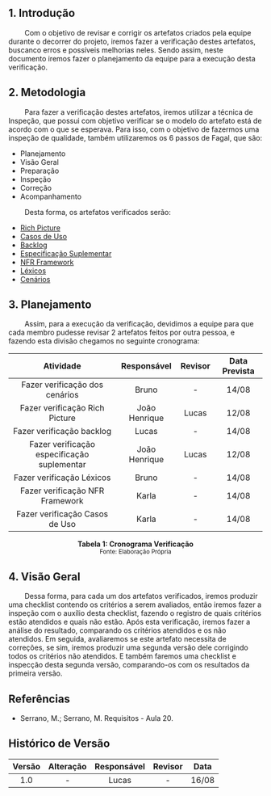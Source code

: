 ## 1. Introdução
&emsp;&emsp; Com o objetivo de revisar e corrigir os artefatos criados pela equipe durante o decorrer do projeto, iremos fazer a verificação destes artefatos, buscanco erros e possíveis melhorias neles. Sendo assim, neste documento iremos fazer o planejamento da equipe para a execução desta verificação. 

## 2. Metodologia

&emsp;&emsp; Para fazer a verificação destes artefatos, iremos utilizar a técnica de Inspeção, que possui com objetivo verificar se  o modelo do artefato está de acordo com o que se esperava. Para isso, com o objetivo de fazermos uma inspeção de qualidade, também utilizaremos os 6 passos de Fagal, que são:

- Planejamento
- Visão Geral
- Preparação
- Inspeção
- Correção
- Acompanhamento

&emsp;&emsp; Desta forma, os artefatos verificados serão:

- [Rich Picture](../../pre-rastreabilidade/RichPicture.md)
- [Casos de Uso](../../modelagem/casosDeUso.md)
- [Backlog](../../modelagem/backlog.md)
- [Especificação Suplementar](../../modelagem/especificacao.md)
- [NFR Framework](../../modelagem/nfrframework.md)
- [Léxicos](../../modelagem/lexicos.md)
- [Cenários](../../modelagem/cenarios.md)

## 3. Planejamento
&emsp;&emsp; Assim, para a execução da verificação, devidimos a equipe para que cada membro pudesse revisar 2 artefatos feitos por outra pessoa, e fazendo esta divisão chegamos no seguinte cronograma:

|            Atividade            |                Responsável                 |           Revisor            | Data Prevista  |
| :-----------------------------: | :----------------------------------------: | :--------------------------: | :---: |
| Fazer verificação dos cenários           |  Bruno                             |               -             |  14/08   |
| Fazer verificação Rich Picture                 | João Henrique                                      |               Lucas   | 12/08   |
| Fazer verificação backlog      | Lucas                       |               -              |   14/08   |
| Fazer verificação especificação suplementar             |João Henrique |               Lucas              |   12/08   |   
| Fazer verificação Léxicos             | Bruno |               -              |   14/08   |
| Fazer verificação NFR Framework             | Karla |               -              |   14/08   | 
| Fazer verificação Casos de Uso             | Karla |               -              |   14/08   | 

<figcaption align='center'>
    <b>Tabela 1: Cronograma Verificação </b>
    <br><small> Fonte: Elaboração Própria </small>
</figcaption>

## 4. Visão Geral
&emsp;&emsp; Dessa forma, para cada um dos artefatos verificados, iremos produzir uma checklist contendo os critérios a serem avaliados, então iremos fazer a inspeção com o auxílio desta checklist, fazendo o registro de quais critérios estão atendidos e quais não estão. Após esta verificação, iremos fazer a análise do resultado, comparando os critérios atendidos e os não atendidos. Em seguida, avaliaremos se este artefato necessita de correções, se sim, iremos produzir uma segunda versão dele corrigindo todos os critérios não atendidos. E também faremos uma checklist e inspecção desta segunda versão, comparando-os com os resultados da primeira versão.

## Referências
- Serrano, M.; Serrano, M. Requisitos - Aula 20.

## Histórico de Versão

| Versão |      Alteração       |     Responsável      |    Revisor    | Data  |
| :----: | :------------------: | :------------------: | :-----------: | :---: |
|  1.0   |          -           |    Lucas     |     -     | 16/08 |
